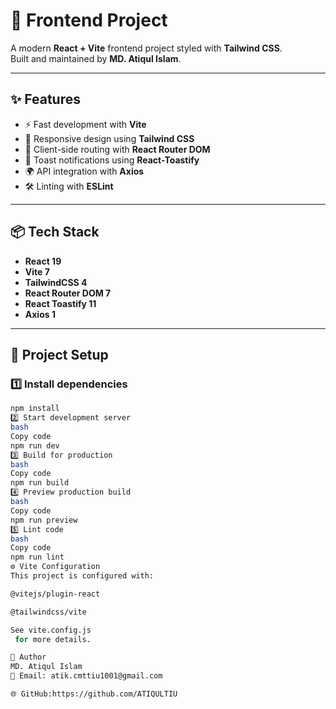 # 🚀 Frontend Project

A modern **React + Vite** frontend project styled with **Tailwind CSS**.  
Built and maintained by **MD. Atiqul Islam**.

---

## ✨ Features
- ⚡️ Fast development with **Vite**
- 🎨 Responsive design using **Tailwind CSS**
- 🔗 Client-side routing with **React Router DOM**
- 🔔 Toast notifications using **React-Toastify**
- 🌍 API integration with **Axios**
- 🛠️ Linting with **ESLint**

---

## 📦 Tech Stack
- **React 19**
- **Vite 7**
- **TailwindCSS 4**
- **React Router DOM 7**
- **React Toastify 11**
- **Axios 1**

---

## 📂 Project Setup

### 1️⃣ Install dependencies
```bash
npm install
2️⃣ Start development server
bash
Copy code
npm run dev
3️⃣ Build for production
bash
Copy code
npm run build
4️⃣ Preview production build
bash
Copy code
npm run preview
5️⃣ Lint code
bash
Copy code
npm run lint
⚙️ Vite Configuration
This project is configured with:

@vitejs/plugin-react

@tailwindcss/vite

See vite.config.js
 for more details.

📧 Author
MD. Atiqul Islam
📩 Email: atik.cmttiu1001@gmail.com

🌐 GitHub:https://github.com/ATIQULTIU
